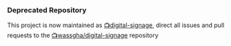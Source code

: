 ### Deprecated Repository

This project is now maintained as [📺digital-signage](https://github.com/wassgha/digital-signage), direct all issues and pull requests to the [📺wassgha/digital-signage](https://github.com/wassgha/digital-signage) repository
